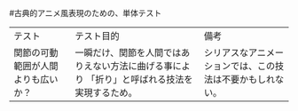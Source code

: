 #古典的アニメ風表現のための、単体テスト

<table>
<tr>
<td>
テスト
</td>
<td>
テスト目的
</td>
<td>
備考
</td>
</tr>
<td>
関節の可動範囲が人間よりも広いか？
</td>
<td>
一瞬だけ、関節を人間ではありえない方法に曲げる事により
「折り」と呼ばれる技法を実現するため。
</td>
<td>
シリアスなアニメーションでは、この技法は不要かもしれない。
</td>
</tr>



</table>
